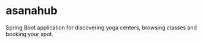 # asanahub
Spring Boot application for discovering yoga centers, browsing classes and booking your spot.
